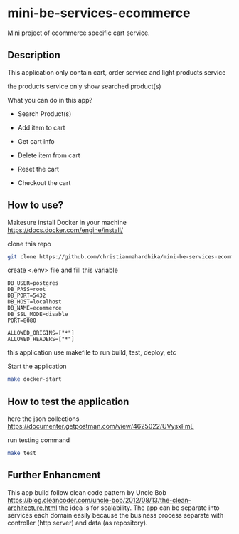 # mini-be-services-ecommerce

Mini project of ecommerce specific cart service.

## **Description**

This application only contain cart, order service and light products service

the products service only show searched product(s)

What you can do in this app?

- Search Product(s)

- Add item to cart

- Get cart info

- Delete item from cart

- Reset the cart

- Checkout the cart

## **How to use?**

Makesure install Docker in your machine
<https://docs.docker.com/engine/install/>

clone this repo

```bash
git clone https://github.com/christianmahardhika/mini-be-services-ecommerce.git
```

create <.env> file and fill this variable

```text
DB_USER=postgres
DB_PASS=root
DB_PORT=5432
DB_HOST=localhost
DB_NAME=ecommerce
DB_SSL_MODE=disable
PORT=8080

ALLOWED_ORIGINS=["*"]
ALLOWED_HEADERS=["*"]
```

this application use makefile to run build, test, deploy, etc

Start the application

```bash
make docker-start
```

## How to test the application

here the json collections
<https://documenter.getpostman.com/view/4625022/UVysxFmE>

run testing command

```bash
make test
```

## Further Enhancment

 This app build follow clean code pattern by Uncle Bob <https://blog.cleancoder.com/uncle-bob/2012/08/13/the-clean-architecture.html> the idea is for scalability. The app can be separate into services each domain easily because the business process separate with controller (http server) and data (as repository). 


